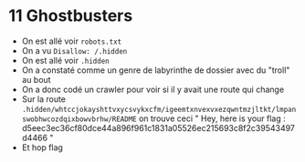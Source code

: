 # 11 Ghostbusters

- On est allé voir `robots.txt`
- On a vu `Disallow: /.hidden`
- On est allé voir `.hidden`
- On a constaté comme un genre de labyrinthe de dossier avec du "troll" au bout
- On a donc codé un crawler pour voir si il y avait une route qui change
- Sur la route `.hidden/whtccjokayshttvxycsvykxcfm/igeemtxnvexvxezqwntmzjltkt/lmpanswobhwcozdqixbowvbrhw/README`
on trouve ceci
"
Hey, here is your flag : d5eec3ec36cf80dce44a896f961c1831a05526ec215693c8f2c39543497d4466
"
- Et hop flag
